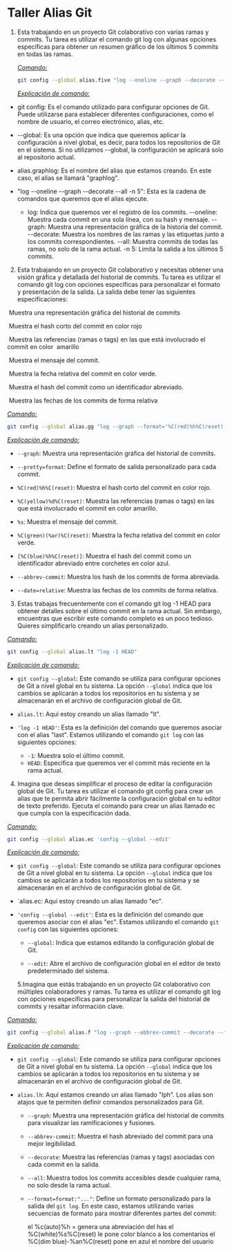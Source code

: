 # Taller Alias  Git

1. Esta trabajando en un proyecto Git colaborativo con varias ramas y commits. Tu tarea es
   utilizar el comando git log con algunas opciones específicas para obtener un resumen
   gráfico de los últimos 5 commits en todas las ramas.


   <u>*Comando:*</u>

   ```bash
   git config --global alias.five "log --oneline --graph --decorate --all -n 5"
   ```

   <u>*Explicación de comando:*</u>

-    git config: Es el comando utilizado para configurar opciones de Git. Puede utilizarse para establecer diferentes configuraciones, como el nombre de usuario, el correo electrónico, alias, etc.

- --global: Es una opción que indica que queremos aplicar la configuración a nivel global, es decir, para todos los repositorios de Git en el sistema. Si no utilizamos --global, la configuración se aplicará solo al repositorio actual.

- alias.graphlog: Es el nombre del alias que estamos creando. En este caso, el alias se llamará "graphlog".

- "log --oneline --graph --decorate --all -n 5": Esta es la cadena de comandos que queremos que el alias ejecute.

   - log: Indica que queremos ver el registro de los commits.
   --oneline: Muestra cada commit en una sola línea, con su hash y mensaje.
   --graph: Muestra una representación gráfica de la historia del commit.
   --decorate: Muestra los nombres de las ramas y las etiquetas junto a los commits correspondientes.
   --all: Muestra commits de todas las ramas, no solo de la rama actual.
   -n 5: Limita la salida a los últimos 5 commits.



2. Esta trabajando en un proyecto Git colaborativo y necesitas obtener una visión gráfica y
   detallada del historial de commits. Tu tarea es utilizar el comando git log con opciones
   específicas para personalizar el formato y presentación de la salida. La salida debe tener
   las siguientes especificaciones:

​	Muestra una representación gráfica del historial de commits

​	Muestra el hash corto del commit en color rojo

​	Muestra las referencias (ramas o tags) en las que está involucrado el commit en color
​	amarillo

​	Muestra el mensaje del commit.

​	Muestra la fecha relativa del commit en color verde.

​	Muestra el hash del commit como un identificador abreviado.

​	Muestra las fechas de los commits de forma relativa

   <u>*Comando:*</u>

   ```bash
git config --global alias.gg "log --graph --format='%C(red)%h%C(reset) %C(yellow)%d%C(reset) %s %C(green)(%ar)%C(reset) [%C(blue)%h%C(reset)]' --abbrev-commit --date=relative"

   ```

   <u>*Explicación de comando:*</u>

   - `--graph`: Muestra una representación gráfica del historial de commits.

- `--pretty=format`: Define el formato de salida personalizado para cada commit.
- `%C(red)%h%C(reset)`: Muestra el hash corto del commit en color rojo.
- `%C(yellow)%d%C(reset)`: Muestra las referencias (ramas o tags) en las que está involucrado el commit en color amarillo.
- `%s`: Muestra el mensaje del commit.
- `%C(green)(%ar)%C(reset)`: Muestra la fecha relativa del commit en color verde.
- `[%C(blue)%h%C(reset)]`: Muestra el hash del commit como un identificador abreviado entre corchetes en color azul.
- `--abbrev-commit`: Muestra los hash de los commits de forma abreviada.
- `--date=relative`: Muestra las fechas de los commits de forma relativa.



   

3. Estas trabajas frecuentemente con el comando git log -1 HEAD para obtener detalles sobre
   el último commit en la rama actual. Sin embargo, encuentras que escribir este comando
   completo es un poco tedioso. Quieres simplificarlo creando un alias personalizado.

<u>*Comando:*</u>

```bash
git config --global alias.lt "log -1 HEAD"
```

<u>*Explicación de comando:*</u>

- `git config --global`: Este comando se utiliza para configurar opciones de Git a nivel global en tu sistema. La opción `--global` indica que los cambios se aplicarán a todos los repositorios en tu sistema y se almacenarán en el archivo de configuración global de Git.

- `alias.lt`: Aquí estoy creando un alias llamado "lt". 

- `'log -1 HEAD'`: Esta es la definición del comando que queremos asociar con el alias "last". Estamos utilizando el comando `git log` con las siguientes opciones:
   - `-1`: Muestra solo el último commit.
   - `HEAD`: Especifica que queremos ver el commit más reciente en la rama actual.



4. Imagina que deseas simplificar el proceso de editar la configuración global de Git. Tu tarea
   es utilizar el comando git config para crear un alias que te permita abrir fácilmente la
   configuración global en tu editor de texto preferido. Ejecuta el comando para crear un alias
   llamado ec que cumpla con la especificación dada.

<u>*Comando:*</u>

```bash
git config --global alias.ec 'config --global --edit'
```

<u>*Explicación de comando:*</u>

- `git config --global`: Este comando se utiliza para configurar opciones de Git a nivel global en tu sistema. La opción `--global` indica que los cambios se aplicarán a todos los repositorios en tu sistema y se almacenarán en el archivo de configuración global de Git.

- `alias.ec: Aquí estoy creando un alias llamado "ec". 

- `'config --global --edit'`: Esta es la definición del comando que queremos asociar con el alias "ec". Estamos utilizando el comando `git config` con las siguientes opciones:
   - `--global`: Indica que estamos editando la configuración global de Git.
   
   - `--edit`: Abre el archivo de configuración global en el editor de texto predeterminado del sistema.
   
     

   5.Imagina que estás trabajando en un proyecto Git colaborativo con múltiples colaboradores
   y ramas. Tu tarea es utilizar el comando git log con opciones específicas para personalizar
   la salida del historial de commits y resaltar información clave.

<u>*Comando:*</u>

```bash
git config --global alias.f "log --graph --abbrev-commit --decorate --format=format:'%C(auto)%h %C(red)%d %C(white)%s%C(reset)-%C(dim blue)-[%an]%C(reset)'"
```

<u>*Explicación de comando:*</u>

- `git config --global`: Este comando se utiliza para configurar opciones de Git a nivel global en tu sistema. La opción `--global` indica que los cambios se aplicarán a todos los repositorios en tu sistema y se almacenarán en el archivo de configuración global de Git.

- `alias.lh`: Aquí estamos creando un alias llamado "lph". Los alias son atajos que te permiten definir comandos personalizados para Git.

  - `--graph`: Muestra una representación gráfica del historial de commits para visualizar las ramificaciones y fusiones.

  - `--abbrev-commit`: Muestra el hash abreviado del commit para una mejor legibilidad.

  - `--decorate`: Muestra las referencias (ramas y tags) asociadas con cada commit en la salida.

  - `--all`: Muestra todos los commits accesibles desde cualquier rama, no solo desde la rama actual.

  - `--format=format:"..."`: Define un formato personalizado para la salida del `git log`. En este caso,       estamos utilizando varias secuencias de formato para mostrar diferentes partes del commit:
    
    el %c(auto)%h = genera una abreviación del has
    el %C(white)%s%C(reset) le pone color blanco a los comentarios 
    el %C(dim blue)-%an%C(reset) pone en azul el nombre del usuario






